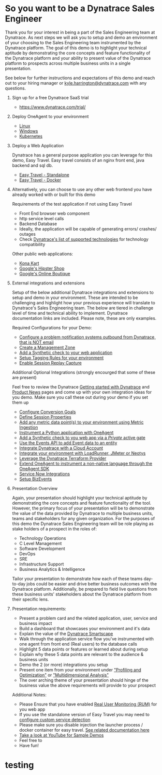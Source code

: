 # So you want to be a Dynatrace Sales Engineer

Thank you for your interest in being a part of the Sales Engineering team at Dynatrace. As next steps we will ask you to setup and demo an environment of your choosing to the Sales Engineering team instrumented by the Dynatrace platform. The goal of this demo is to highlight your technical aptitude by demonstrating the core concepts and feature functionality of the Dynatrace platform and your ability to present value of the Dynatrace platform to prospects across multiple business units in a single presentation.

See below for further instructions and expectations of this demo and reach out to your hiring manager or kyle.harrington@dynatrace.com with any questions.

1. Sign up for a free Dynatrace SaaS trial 
    - https://www.dynatrace.com/trial/

1. Deploy OneAgent to your environment
    - [Linux](https://docs.dynatrace.com/docs/setup-and-configuration/dynatrace-oneagent/installation-and-operation/linux/installation/install-oneagent-on-linux)
    - [Windows](https://docs.dynatrace.com/docs/setup-and-configuration/dynatrace-oneagent/installation-and-operation/windows/installation/install-oneagent-on-windows)
    - [Kubernetes](https://docs.dynatrace.com/docs/setup-and-configuration/setup-on-k8s/installation/classic-full-stack)

1. Deploy a Web Application

    Dynatrace has a general purpose application you can leverage for this demo, Easy Travel. Easy travel consists of an nginx front end, java backend and sql db. 

    - [Easy Travel - Standalone](https://community.dynatrace.com/t5/Getting-started/easyTravel-Documentation-and-Download/td-p/181271)
    - [Easy Travel - Docker](https://github.com/Dynatrace/easyTravel-Docker)

    

1. Alternatively, you can choose to use any other web frontend you have already worked with or built for this demo

    Requirements of the test application if not using Easy Travel
    - Front End browser web component 
    - http service level calls 
    - Backend Database
    - Ideally, the application will be capable of generating errors/ crashes/ outages
    - Check [Dynatrace's list of supported technologies](https://docs.dynatrace.com/docs/setup-and-configuration/technology-support) for technology compatibility

   Other public web applications:
    - [Kona Kart](https://github.com/BraydenNeale/dynatrace_konakart_docker)
    - [Google's Hipster Shop](https://github.com/lightstep/hipster-shop)
    - [Google's Online Boutique](https://github.com/GoogleCloudPlatform/microservices-demo)

1. External integrations and extensions

    Setup of the below additional Dynatrace integrations and extensions to setup and demo in your environment. These are intended to be challenging and highlight how your previous experience will translate to Dynatrace's Sales Engineering team. The below are tiered in challenge level of time and technical ability to implement. Dynatrace documentation links are included. Please note, these are only examples. 

    Required Configurations for your Demo:
        
    - [Configure a problem notification systems outbound from Dynatrace, that is NOT email](https://docs.dynatrace.com/docs/observe-and-explore/notifications-and-alerting/problem-notifications)
    - [Create a Management Zone](https://docs.dynatrace.com/docs/manage/access-control/management-zones/set-up-management-zones)
    - [Add a Synthetic check to your web application](https://docs.dynatrace.com/docs/platform-modules/digital-experience/synthetic-monitoring)
    - [Setup Tagging Rules for your environment](https://docs.dynatrace.com/docs/manage/tags-and-metadata/setup/how-to-define-tags)
    - [Enable Session Replay Capture](https://docs.dynatrace.com/docs/platform-modules/digital-experience/session-replay/enable-session-replay-web)
 
    Additional Optional Integrations (strongly encourged that some of these are present)

    Feel free to review the Dynatrace [Getting started with Dynatrace](https://docs.dynatrace.com/docs/get-started) and [Product News](https://www.dynatrace.com/news/blog/) pages and come up with your own integration ideas for you demo. Make sure you call these out during your demo if you set them up 

    - [Configure Conversion Goals](https://docs.dynatrace.com/docs/platform-modules/digital-experience/web-applications/analyze-and-use/define-conversion-goals)
    - [Define Session Properties](https://docs.dynatrace.com/docs/platform-modules/digital-experience/web-applications/additional-configuration/define-user-action-and-session-properties)
    - [Add any metric data point(s) to your environment using Metric Ingestion](https://docs.dynatrace.com/docs/extend-dynatrace/extend-metrics/ingestion-methods/oneagent-metric-api)
    - [Instrument a Python application with OneAgent](https://github.com/dynatrace-oss/OneAgent-SDK-Python-AutoInstrumentation)
    - [Add a Synthetic check to you web app via a *Private* active gate](https://docs.dynatrace.com/docs/platform-modules/digital-experience/synthetic-monitoring/private-synthetic-locations/create-a-private-synthetic-location)
    - [Use the Events API to add Event data to an entity](https://docs.dynatrace.com/docs/dynatrace-api/environment-api/events-v2/post-event)
    - [Integrate Dynatrace with a Cloud Account](https://docs.dynatrace.com/docs/platform-modules/infrastructure-monitoring/cloud-platform-monitoring)
    - [Integrate your environment with LoadRunner, JMeter or Neotys](https://docs.dynatrace.com/docs/shortlink/load-testing-process#available-integrations)
    - [Leverage the Dynatrace Terraform Provider](https://registry.terraform.io/providers/dynatrace-oss/dynatrace/latest)
    - [Extend OneAgent to instrument a non-native language through the OneAgent SDK](https://docs.dynatrace.com/docs/extend-dynatrace/extend-tracing/oneagent-sdk)
    - [Service Now Integrations](https://docs.dynatrace.com/docs/observe-and-explore/notifications-and-alerting/problem-notifications/servicenow-integration)
    - [Setup BizEvents](https://docs.dynatrace.com/docs/platform-modules/business-analytics/ba-events-capturing)
 

1. Presentation Overview

    Again, your presentation should highlight your technical aptitude by demonstrating the core concepts and feature functionality of the tool. However, the primary focus of your presentation will be to demonstrate the value of the data provided by Dynatrace to multiple business units, teams and stakeholders for any given organization. For the purposes of this demo the Dynatrace Sales Engineering team will be role playing as stake holders of a prospect in the roles of:  
    
    - Technology Operations
    - C Level Management
    - Software Development
    - DevOps
    - SRE
    - Infrastructure Support
    - Business Analytics & Intelligence

    Tailor your presentation to demonstrate how each of these teams day-to-day jobs could be easier and drive better business outcomes with the Dynatrace platform. Additionally, be prepared to field live questions from these business units' stakeholders about the Dynatrace platform from their specific lens. 

1. Presentation requirements: 

    - Present a problem card and the related application, user, service and business impact 
    - Build a dashboard that showcases your environment and it's data
    - Explain the value of the [Dynatrace Smartscape](https://docs.dynatrace.com/docs/platform/smartscape)
    - Walk through the application service flow you've instrumented with one agent from front end (Real users) to the database calls
    - Highlight 5 data points or features or learned about during setup
    - Explain why these 5 data points are relevant to the audience & business units 
    - Demo the 2 (or more) integrations you setup
    - Present one item from your environment under ["Profiling and Optimization"](https://docs.dynatrace.com/docs/platform-modules/applications-and-microservices/profiling-and-optimization) or ["Multidimensional Analysis"](https://docs.dynatrace.com/docs/platform-modules/applications-and-microservices/multidimensional-analysis)
    - The over arching theme of your presentation should hinge of the business value the above requirements will provide to your prospect

    Additional Notes:

    - Please Ensure that you have enabled [Real User Monitoring (RUM)](https://docs.dynatrace.com/docs/platform-modules/digital-experience/web-applications/initial-setup/configure-dynatrace-real-user-monitoring-to-capture-xhr-actions) for you web app
    - If you use the standalone version of Easy Travel you may need to [configure custom service detection](https://docs.dynatrace.com/docs/platform-modules/applications-and-microservices/services/service-detection-and-naming/service-types/custom-services)
    - Please make sure you disable injection the launcher process / docker container for easy travel. [See related documentation here](https://community.dynatrace.com/t5/Getting-started/easyTravel-Documentation-and-Download/td-p/181271)
    - [Take a look at YouTube for Sample Demos](https://www.youtube.com/results?search_query=dynatrace+demo)
    - Feel free to 
    - Have fun!
    
# testing
